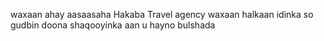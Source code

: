 waxaan ahay aasaasaha Hakaba Travel agency
waxaan halkaan idinka so gudbin doona 
shaqooyinka aan u hayno bulshada
